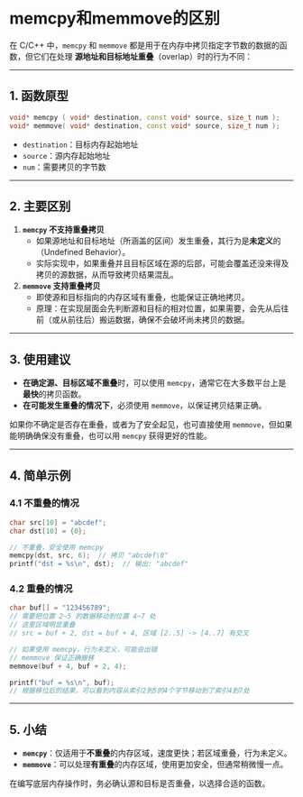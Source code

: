 # memcpy和memmove的区别

在 C/C++ 中，`memcpy` 和 `memmove` 都是用于在内存中拷贝指定字节数的数据的函数，但它们在处理 **源地址和目标地址重叠**（overlap）时的行为不同：

------

## 1. 函数原型

```c++
void* memcpy ( void* destination, const void* source, size_t num );
void* memmove( void* destination, const void* source, size_t num );
```

- `destination`：目标内存起始地址
- `source`：源内存起始地址
- `num`：需要拷贝的字节数

------

## 2. 主要区别

1. **`memcpy` 不支持重叠拷贝**
   - 如果源地址和目标地址（所涵盖的区间）发生重叠，其行为是**未定义**的（Undefined Behavior）。
   - 实际实现中，如果重叠并且目标区域在源的后部，可能会覆盖还没来得及拷贝的源数据，从而导致拷贝结果混乱。
2. **`memmove` 支持重叠拷贝**
   - 即使源和目标指向的内存区域有重叠，也能保证正确地拷贝。
   - 原理：在实现层面会先判断源和目标的相对位置，如果需要，会先从后往前（或从前往后）搬运数据，确保不会破坏尚未拷贝的数据。

------

## 3. 使用建议

- **在确定源、目标区域不重叠**时，可以使用 `memcpy`，通常它在大多数平台上是**最快**的拷贝函数。
- **在可能发生重叠的情况下**，必须使用 `memmove`，以保证拷贝结果正确。

如果你不确定是否存在重叠，或者为了安全起见，也可直接使用 `memmove`，但如果能明确确保没有重叠，也可以用 `memcpy` 获得更好的性能。

------

## 4. 简单示例

### 4.1 不重叠的情况

```c++
char src[10] = "abcdef";
char dst[10] = {0};

// 不重叠，安全使用 memcpy
memcpy(dst, src, 6);  // 拷贝 "abcdef\0"
printf("dst = %s\n", dst);  // 输出: "abcdef"
```

### 4.2 重叠的情况

```c++
char buf[] = "123456789";
// 需要把位置 2~5 的数据移动到位置 4~7 处
// 这里区域明显重叠
// src = buf + 2, dst = buf + 4, 区域 [2..5] -> [4..7] 有交叉

// 如果使用 memcpy，行为未定义，可能会出错
// memmove 保证正确搬移
memmove(buf + 4, buf + 2, 4);  

printf("buf = %s\n", buf);
// 根据移位后的结果，可以看到内容从索引2到5的4个字节移动到了索引4到7处
```

------

## 5. 小结

- **`memcpy`**：仅适用于**不重叠**的内存区域，速度更快；若区域重叠，行为未定义。
- **`memmove`**：可以处理**有重叠**的内存区域，使用更加安全，但通常稍微慢一点。

在编写底层内存操作时，务必确认源和目标是否重叠，以选择合适的函数。